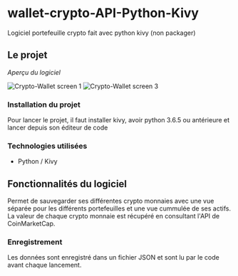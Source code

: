 # wallet-crypto-API-Python-Kivy
Logiciel portefeuille crypto fait avec python kivy (non packager)

## Le projet
<i>Aperçu du logiciel</i>

![Crypto-Wallet screen 1](https://user-images.githubusercontent.com/92601146/163048717-d132d037-8428-43ae-b59d-edaa15c2e256.png)
![Crypto-Wallet screen 3](https://user-images.githubusercontent.com/92601146/163050626-88e33eb5-f4bf-4f52-a75d-c975fe24f14a.png)


### Installation du projet
Pour lancer le projet, il faut installer kivy, avoir python 3.6.5 ou antérieure et lancer depuis son éditeur de code

### Technologies utilisées
- Python / Kivy

## Fonctionnalités du logiciel
Permet de sauvegarder ses différentes crypto monnaies avec une vue séparée pour les différents portefeuilles et une vue cummulée de ses actifs.
La valeur de chaque crypto monnaie est récupéré en consultant l'API de CoinMarketCap.

### Enregistrement
Les données sont enregistré dans un fichier JSON et sont lu par le code avant chaque lancement.
